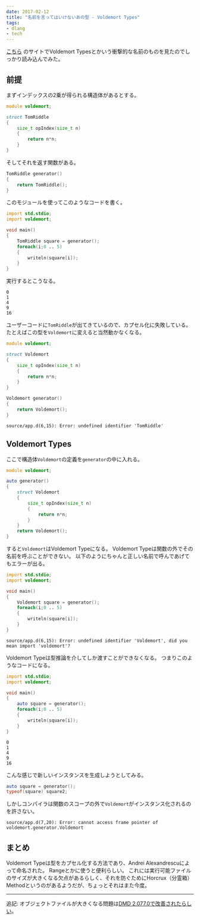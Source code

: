 ```yaml
---
date: 2017-02-12
title: "名前を言ってはいけないあの型 - Voldemort Types"
tags:
- dlang
- tech
---
```


[こちら](http://p0nce.github.io/d-idioms/#Voldemort-types)
のサイトでVoldemort Typesとかいう衝撃的な名前のものを見たのでしっかり読み込んでみた。

## 前提

まずインデックスの2乗が得られる構造体があるとする。

```d
module voldemort;

struct TomRiddle
{
    size_t opIndex(size_t n)
    {
        return n*n;
    }
}
```

そしてそれを返す関数がある。

```d
TomRiddle generator()
{
    return TomRiddle();
}
```

このモジュールを使ってこのようなコードを書く。

```d
import std.stdio;
import voldemort;

void main()
{
    TomRiddle square = generator();
    foreach(i;0 .. 5)
    {
        writeln(square[i]);
    }
}
```

実行するとこうなる。

```
0
1
4
9
16
```

ユーザーコードに`TomRiddle`が出てきているので、カプセル化に失敗している。
たとえばこの型を`Voldemort`に変えると当然動かなくなる。

```d
module voldemort;

struct Voldemort
{
    size_t opIndex(size_t n)
    {
        return n*n;
    }
}

Voldemort generator()
{
    return Voldemort();
}

```
```
source/app.d(6,15): Error: undefined identifier 'TomRiddle'
```

## Voldemort Types

ここで構造体`Voldemort`の定義を`generator`の中に入れる。

```d
module voldemort;

auto generator()
{
    struct Voldemort
    {
        size_t opIndex(size_t n)
        {
            return n*n;
        }
    }
    return Voldemort();
}
```

すると`Voldemort`はVoldemort Typeになる。
Voldemort Typeは関数の外でその名前を呼ぶことができない。
以下のようにちゃんと正しい名前で呼んであげてもエラーが出る。

```d
import std.stdio;
import voldemort;

void main()
{
    Voldemort square = generator();
    foreach(i;0 .. 5)
    {
        writeln(square[i]);
    }
}
```
```
source/app.d(6,15): Error: undefined identifier 'Voldemort', did you mean import 'voldemort'?
```

Voldemort Typeは型推論を介してしか渡すことができなくなる。
つまりこのようなコードになる。

```d
import std.stdio;
import voldemort;

void main()
{
    auto square = generator();
    foreach(i;0 .. 5)
    {
        writeln(square[i]);
    }
}
```
```
0
1
4
9
16
```

こんな感じで新しいインスタンスを生成しようとしてみる。

```d
auto square = generator();
typeof(square) square2;
```

しかしコンパイラは関数のスコープの外で`Voldemort`がインスタンス化されるのを許さない。

```
source/app.d(7,20): Error: cannot access frame pointer of voldemort.generator.Voldemort
```

## まとめ

Voldemort Typeは型をカプセル化する方法であり、Andrei Alexandrescuによって命名された。
Rangeとかに使うと便利らしい。
これには実行可能ファイルのサイズが大きくなる欠点があるらしく、それを防ぐためにHorcrux（分霊箱） Methodというのがあるようだが、ちょっとそれはまた今度。

---

追記: オブジェクトファイルが大きくなる問題は[DMD 2.077.0で改善されたらしい](/2017/11/dmd-2-077-0-released)。